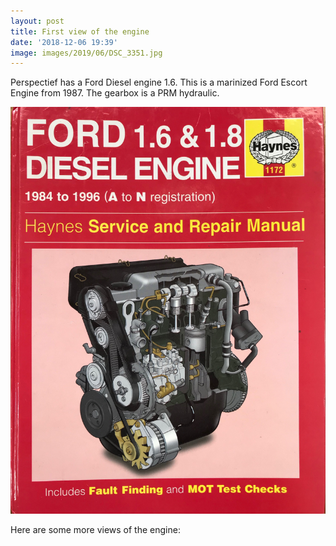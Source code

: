 ```yaml
---
layout: post
title: First view of the engine
date: '2018-12-06 19:39'
image: images/2019/06/DSC_3351.jpg
---
```


Perspectief has a Ford Diesel engine 1.6. This is a marinized Ford Escort Engine from 1987. The gearbox is a PRM hydraulic.

[![Thank you Haynes](/images/2019/06/IMG_1255.jpg)](/images/2019/06/IMG_1255.jpg)

Here are some more views of the engine:
